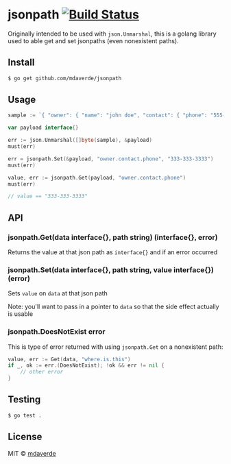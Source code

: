 # jsonpath [![Build Status](https://travis-ci.org/mdaverde/jsonpath.svg?branch=master)](https://travis-ci.org/mdaverde/jsonpath)

Originally intended to be used with `json.Unmarshal`, this is a golang library used to able get and set jsonpaths (even nonexistent paths).

## Install

```bash
$ go get github.com/mdaverde/jsonpath
```

## Usage

```go
sample := `{ "owner": { "name": "john doe", "contact": { "phone": "555-555-5555" } } }`

var payload interface{}

err := json.Unmarshal([]byte(sample), &payload)
must(err)

err = jsonpath.Set(&payload, "owner.contact.phone", "333-333-3333")
must(err)

value, err := jsonpath.Get(payload, "owner.contact.phone")
must(err)

// value == "333-333-3333"
```

## API

### jsonpath.Get(data interface{}, path string) (interface{}, error)

Returns the value at that json path as `interface{}` and if an error occurred

### jsonpath.Set(data interface{}, path string, value interface{}) (error)

Sets `value` on `data` at that json path

Note: you'll want to pass in a pointer to `data` so that the side effect actually is usable 

### jsonpath.DoesNotExist error

This is type of error returned with using `jsonpath.Get` on a nonexistent path:

```go
value, err := Get(data, "where.is.this")
if _, ok := err.(DoesNotExist); !ok && err != nil {
    // other error
}
```

## Testing

```bash
$ go test .
```

## License

MIT © [mdaverde](https://mdaverde.com)